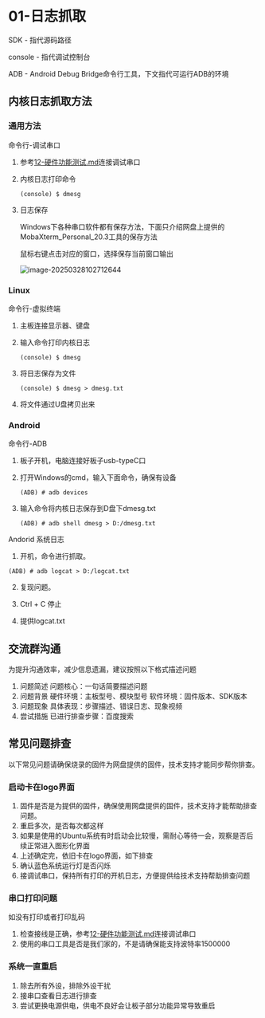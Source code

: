 # 01-日志抓取

SDK - 指代源码路径

console - 指代调试控制台

ADB - Android Debug Bridge命令行工具，下文指代可运行ADB的环境



## 内核日志抓取方法

### 通用方法

命令行-调试串口

1. 参考[12-硬件功能测试.md](12-硬件功能测试.md#UART)连接调试串口

1. 内核日志打印命令

   ```shell
   (console) $ dmesg
   ```

1. 日志保存

   Windows下各种串口软件都有保存方法，下面只介绍网盘上提供的MobaXterm_Personal_20.3工具的保存方法

   鼠标右键点击对应的窗口，选择保存当前窗口输出

   ![image-20250328102712644](http://tanzhtanzh.oss-cn-shenzhen.aliyuncs.com/img/image-20250328102712644.png)

### Linux

命令行-虚拟终端

1. 主板连接显示器、键盘

2. 输入命令打印内核日志

   ```shell
   (console) $ dmesg
   ```

3. 将日志保存为文件

      ```shell
      (console) $ dmesg > dmesg.txt
      ```

4. 将文件通过U盘拷贝出来




### Android

命令行-ADB

1. 板子开机，电脑连接好板子usb-typeC口

2. 打开Windows的cmd，输入下面命令，确保有设备

   ```
   (ADB) # adb devices
   ```

3. 输入命令将内核日志保存到D盘下dmesg.txt

   ```
   (ADB) # adb shell dmesg > D:/dmesg.txt
   ```



Andorid 系统日志

1. 开机，命令进行抓取。

```
(ADB) # adb logcat > D:/logcat.txt
```

2. 复现问题。

3. Ctrl + C 停止
4. 提供logcat.txt



## 交流群沟通

为提升沟通效率，减少信息遗漏，建议按照以下格式描述问题
1. 问题简述
问题核心：一句话简要描述问题
2. 问题背景
硬件环境：主板型号、模块型号
软件环境：固件版本、SDK版本
3. 问题现象
具体表现：步骤描述、错误日志、现象视频
4. 尝试措施
已进行排查步骤：百度搜索



## 常见问题排查

​	以下常见问题请确保烧录的固件为网盘提供的固件，技术支持才能同步帮你排查。

### 启动卡在logo界面

1. 固件是否是为提供的固件，确保使用网盘提供的固件，技术支持才能帮助排查问题。
2. 重启多次，是否每次都这样
3. 如果是使用的Ubuntu系统有时启动会比较慢，需耐心等待一会，观察是否后续正常进入图形化界面
4. 上述确定完，依旧卡在logo界面，如下排查
5. 确认蓝色系统运行灯是否闪烁
6. 接调试串口，保持所有打印的开机日志，方便提供给技术支持帮助排查问题

### 串口打印问题

如没有打印或者打印乱码

1. 检查接线是正确，参考[12-硬件功能测试.md](12-硬件功能测试.md#UART)连接调试串口
2. 使用的串口工具是否是我们家的，不是请确保能支持波特率1500000

### 系统一直重启

1. 除去所有外设，排除外设干扰
2. 接串口查看日志进行排查
3. 尝试更换电源供电，供电不良好会让板子部分功能异常导致重启
